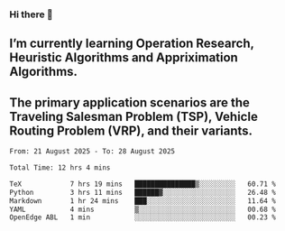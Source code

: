 ### Hi there 👋
## I’m currently learning Operation Research, Heuristic Algorithms and Appriximation Algorithms.
## The primary application scenarios are the Traveling Salesman Problem (TSP), Vehicle Routing Problem (VRP), and their variants.
<!--START_SECTION:waka-->

```txt
From: 21 August 2025 - To: 28 August 2025

Total Time: 12 hrs 4 mins

TeX            7 hrs 19 mins   ███████████████▒░░░░░░░░░   60.71 %
Python         3 hrs 11 mins   ██████▓░░░░░░░░░░░░░░░░░░   26.48 %
Markdown       1 hr 24 mins    ███░░░░░░░░░░░░░░░░░░░░░░   11.64 %
YAML           4 mins          ▒░░░░░░░░░░░░░░░░░░░░░░░░   00.68 %
OpenEdge ABL   1 min           ░░░░░░░░░░░░░░░░░░░░░░░░░   00.23 %
```

<!--END_SECTION:waka-->
<!--
**Bookervsky/Bookervsky** is a ✨ _special_ ✨ repository because its `README.md` (this file) appears on your GitHub profile.

Here are some ideas to get you started:

- 🔭 I’m currently working on ...
- 🌱 I’m currently learning ...
- 👯 I’m looking to collaborate on ...
- 🤔 I’m looking for help with ...
- 💬 Ask me about ...
- 📫 How to reach me: ...
- 😄 Pronouns: ...
- ⚡ Fun fact: ...
-->
